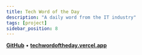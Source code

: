 ```yaml
---
title: Tech Word of the Day
description: "A daily word from the IT industry"
tags: [project]
sidebar_position: 8
---
```


[**GitHub**](https://github.com/stefanicjuraj/techwordoftheday) • [**techwordoftheday.vercel.app**](https://techwordoftheday.vercel.app/)
